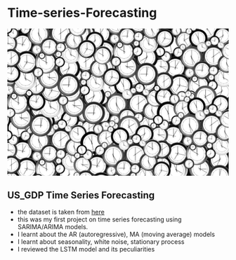 # Time-series-Forecasting

![alt text](https://github.com/SimBoex/Time-series-Forecasting/blob/645663510c32d109566c21294b0abf8f2272605d/Folder_Image.jpg)



## US_GDP Time Series Forecasting
- the dataset is taken from [here](https://www.kaggle.com/datasets/kapatsa/modelled-time-series/code)
- this was my first project on time series forecasting using SARIMA/ARIMA models.
- I learnt about the AR (autoregressive), MA (moving average) models
- I learnt about seasonality, white noise, stationary process
- I reviewed the LSTM model and its peculiarities
  


